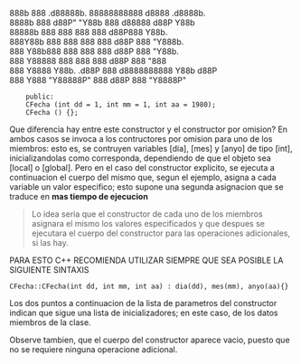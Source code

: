888b       888    .d88888b. 88888888888  d8888  .d8888b.             
8888b     888   d88P" "Y88b    888          d88888  d88P  Y88b          
88888b   888  888         888    888        d88P888     Y88b.                   
888Y88b 888 888          888    888      d88P 888      "Y888b.                    
888 Y88b888 888          888    888     d88P  888          "Y88b.                  
888   Y88888  888         888    888    d88P   888               "888                   
888     Y8888  Y88b. .d88P     888   d8888888888 Y88b  d88P                    
888       Y888   "Y88888P"      888  d88P     888  "Y8888P"                     

```
	public:
    CFecha (int dd = 1, int mm = 1, int aa = 1980);
    CFecha () {};
```

Que diferencia hay entre este constructor y el constructor por omision?
En ambos casos se invoca a los contructores por omision para uno de los 
miembros: esto es, se contruyen variables [dia], [mes] y [anyo] de tipo [int],
inicializandolas como corresponda, dependiendo de que el objeto sea [local]
o [global]. 
    Pero en el caso del constructor explicito, se ejecuta a continuacion
el cuerpo del mismo que, segun el ejemplo, asigna a cada variable un valor 
especifico; esto supone una segunda asignacion que se traduce en 
**mas tiempo de ejecucion**

>Lo idea seria que el constructor de cada uno de los miembros asignara
el mismo los valores especificados y que despues se ejecutara el cuerpo del 
constructor para las operaciones adicionales, si las hay.

PARA ESTO C++ RECOMIENDA UTILIZAR SIEMPRE QUE SEA POSIBLE LA SIGUIENTE
SINTAXIS

```
CFecha::CFecha(int dd, int mm, int aa) : dia(dd), mes(mm), anyo(aa){}
```

Los dos puntos a continuacion de la lista de parametros del constructor
indican que sigue una lista de inicializadores; en este caso, de los datos
miembros de la clase.
    
Observe tambien, que el cuerpo del constructor aparece vacio, puesto
que no se requiere ninguna operacione adicional.